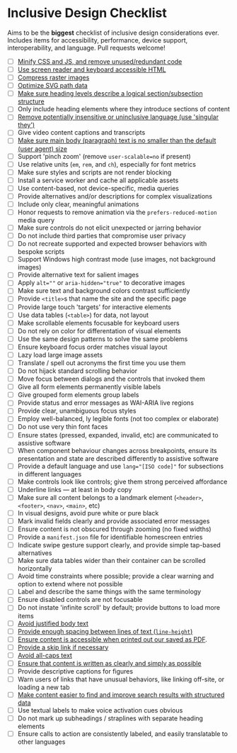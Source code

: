 # Inclusive Design Checklist

Aims to be the **biggest** checklist of inclusive design considerations ever. Includes items for accessibility, performance, device support, interoperability, and language. Pull requests welcome!

- [ ] [Minify CSS and JS, and remove unused/redundant code](https://developers.google.com/speed/docs/insights/MinifyResources)
- [ ] [Use screen reader and keyboard accessible HTML](https://developer.mozilla.org/en-US/docs/Learn/Accessibility/HTML)
- [ ] [Compress raster images](https://www.html5rocks.com/en/tutorials/speed/img-compression/)
- [ ] [Optimize SVG path data](https://web-design-weekly.com/2014/10/22/optimizing-svg-web/)
- [ ] [Make sure heading levels describe a logical section/subsection structure](https://webaim.org/techniques/semanticstructure/)
- [ ] Only include heading elements where they introduce sections of content
- [ ] [Remove potentially insensitive or uninclusive language (use 'singular they')](http://alexjs.com/)
- [ ] Give video content captions and transcripts
- [ ] [Make sure main body (paragraph) text is no smaller than the default (user agent) size](https://www.smashingmagazine.com/2011/10/16-pixels-body-copy-anything-less-costly-mistake/)
- [ ] Support 'pinch zoom' (remove `user-scalable=no` if present)
- [ ] Use relative units (`em`, `rem`, and `ch`), especially for font metrics
- [ ] Make sure styles and scripts are not render blocking
- [ ] Install a service worker and cache all applicable assets
- [ ] Use content-based, not device-specific, media queries
- [ ] Provide alternatives and/or descriptions for complex visualizations
- [ ] Include only clear, meaningful animations
- [ ] Honor requests to remove animation via the `prefers-reduced-motion` media query
- [ ] Make sure controls do not elicit unexpected or jarring behavior
- [ ] Do not include third parties that compromise user privacy
- [ ] Do not recreate supported and expected browser behaviors with bespoke scripts
- [ ] Support Windows high contrast mode (use images, not background images)
- [ ] Provide alternative text for salient images
- [ ] Apply `alt=""` or `aria-hidden="true"` to decorative images
- [ ] Make sure text and background colors contrast sufficiently
- [ ] Provide `<title>`s that name the site and the specific page
- [ ] Provide large touch 'targets' for interactive elements
- [ ] Use data tables (`<table>`) for data, not layout
- [ ] Make scrollable elements focusable for keyboard users
- [ ] Do not rely on color for differentation of visual elements
- [ ] Use the same design patterns to solve the same problems
- [ ] Ensure keyboard focus order matches visual layout
- [ ] Lazy load large image assets
- [ ] Translate / spell out acronyms the first time you use them
- [ ] Do not hijack standard scrolling behavior
- [ ] Move focus between dialogs and the controls that invoked them
- [ ] Give all form elements permanently visible labels
- [ ] Give grouped form elements group labels
- [ ] Provide status and error messages as WAI-ARIA live regions
- [ ] Provide clear, unambiguous focus styles
- [ ] Employ well-balanced, 
ly legible fonts (not too complex or elaborate)
- [ ] Do not use very thin font faces
- [ ] Ensure states (pressed, expanded, invalid, etc) are communicated to assistive software
- [ ] When component behaviour changes across breakpoints, ensure its presentation and state are described differently to assistive software
- [ ] Provide a default language and use `lang="[ISO code]"` for subsections in different languages
- [ ] Make controls look like controls; give them strong perceived affordance
- [ ] Underline links — at least in body copy
- [ ] Make sure all content belongs to a landmark element (`<header>`, `<footer>`, `<nav>`, `<main>`, etc)
- [ ] In visual designs, avoid pure white or pure black
- [ ] Mark invalid fields clearly and provide associated error messages
- [ ] Ensure content is not obscured through zooming (no fixed widths)
- [ ] Provide a `manifest.json` file for identifiable homescreen entries
- [ ] Indicate swipe gesture support clearly, and provide simple tap-based alternatives
- [ ] Make sure data tables wider than their container can be scrolled horizontally
- [ ] Avoid time constraints where possible; provide a clear warning and option to extend where not possible 
- [ ] Label and describe the same things with the same terminology
- [ ] Ensure disabled controls are not focusable
- [ ] Do not instate 'infinite scroll' by default; provide buttons to load more items
- [ ] [Avoid justified body text](https://www.w3.org/TR/WCAG20-TECHS/F88.html)
- [ ] [Provide enough spacing between lines of text (`line-height`)](https://www.w3.org/TR/WCAG20-TECHS/C21.html)
- [ ] [Ensure content is accessible when printed out our saved as PDF](https://uxdesign.cc/i-totally-forgot-about-print-style-sheets-f1e6604cfd6). 
- [ ] [Provide a skip link if necessary](https://webaim.org/techniques/skipnav/) 
- [ ] [Avoid all-caps text](https://github.com/humanmade/hm-pattern-library/issues/75)
- [ ] [Ensure that content is written as clearly and simply as possible](https://www.w3.org/TR/UNDERSTANDING-WCAG20/meaning-supplements.html)
- [ ] Provide descriptive captions for figures
- [ ] Warn users of links that have unusual behaviors, like linking off-site, or loading a new tab
- [ ] [Make content easier to find and improve search results with structured data](https://developers.google.com/search/docs/guides/prototype)
- [ ] Use textual labels to make voice activation cues obvious
- [ ] Do not mark up subheadings / straplines with separate heading elements
- [ ] Ensure calls to action are consistently labeled, and easily translatable to other languages
